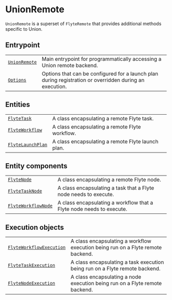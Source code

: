 # UnionRemote

`UnionRemote` is a superset of `FlyteRemote` that provides additional methods specific to Union.

## Entrypoint

|       |        |
|-------|--------|
| [`UnionRemote`](./entrypoint.md#union.remote.UnionRemote) | Main entrypoint for programmatically accessing a Union remote backend.|
| [`Options`](./entrypoint.md#flytekit.remote.remote.Options) | Options that can be configured for a launch plan during registration or overridden during an execution.|

## Entities

|       |        |
|-------|--------|
| [`FlyteTask`](./entities.md#flytekit.remote.entities.FlyteTask) | A class encapsulating a remote Flyte task. |
| [`FlyteWorkflow`](./entities.md#flytekit.remote.entities.FlyteWorkflow) | A class encapsulating a remote Flyte workflow. |
| [`FlyteLaunchPlan`](./entities.md#flytekit.remote.entities.FlyteLaunchPlan) | A class encapsulating a remote Flyte launch plan. |

## Entity components

|       |        |
|-------|--------|
| [`FlyteNode`](./entity-components.md#flytekit.remote.entities.FlyteNode) | A class encapsulating a remote Flyte node. |
| [`FlyteTaskNode`](./entity-components.md#flytekit.remote.entities.FlyteTaskNode) | A class encapsulating a task that a Flyte node needs to execute. |
| [`FlyteWorkflowNode`](./entity-components.md#flytekit.remote.entities.FlyteWorkflowNode) | A class encapsulating a workflow that a Flyte node needs to execute. |

## Execution objects

|       |        |
|-------|--------|
| [`FlyteWorkflowExecution`](./execution-objects.md#flytekit.remote.executions.FlyteWorkflowExecution) | A class encapsulating a workflow execution being run on a Flyte remote backend. |
| [`FlyteTaskExecution`](./execution-objects.md#flytekit.remote.executions.FlyteTaskExecution) | A class encapsulating a task execution being run on a Flyte remote backend. |
| [`FlyteNodeExecution`](./execution-objects.md#flytekit.remote.executions.FlyteNodeExecution) | A class encapsulating a node execution being run on a Flyte remote backend. |